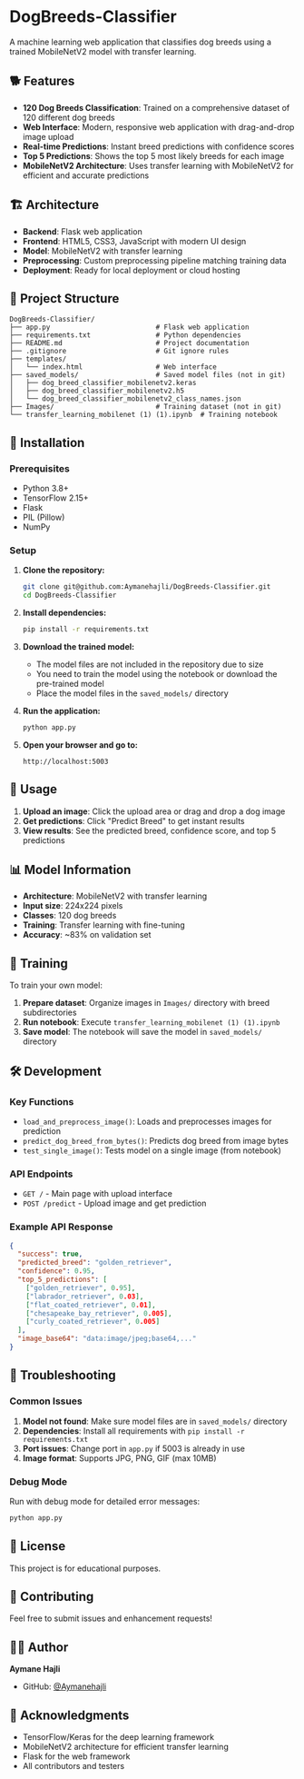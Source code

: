 # DogBreeds-Classifier

A machine learning web application that classifies dog breeds using a trained MobileNetV2 model with transfer learning.

## 🐕 Features

- **120 Dog Breeds Classification**: Trained on a comprehensive dataset of 120 different dog breeds
- **Web Interface**: Modern, responsive web application with drag-and-drop image upload
- **Real-time Predictions**: Instant breed predictions with confidence scores
- **Top 5 Predictions**: Shows the top 5 most likely breeds for each image
- **MobileNetV2 Architecture**: Uses transfer learning with MobileNetV2 for efficient and accurate predictions

## 🏗️ Architecture

- **Backend**: Flask web application
- **Frontend**: HTML5, CSS3, JavaScript with modern UI design
- **Model**: MobileNetV2 with transfer learning
- **Preprocessing**: Custom preprocessing pipeline matching training data
- **Deployment**: Ready for local deployment or cloud hosting

## 📁 Project Structure

```
DogBreeds-Classifier/
├── app.py                          # Flask web application
├── requirements.txt                # Python dependencies
├── README.md                       # Project documentation
├── .gitignore                      # Git ignore rules
├── templates/
│   └── index.html                  # Web interface
├── saved_models/                   # Saved model files (not in git)
│   ├── dog_breed_classifier_mobilenetv2.keras
│   ├── dog_breed_classifier_mobilenetv2.h5
│   └── dog_breed_classifier_mobilenetv2_class_names.json
├── Images/                         # Training dataset (not in git)
└── transfer_learning_mobilenet (1) (1).ipynb  # Training notebook
```

## 🚀 Installation

### Prerequisites

- Python 3.8+
- TensorFlow 2.15+
- Flask
- PIL (Pillow)
- NumPy

### Setup

1. **Clone the repository:**
   ```bash
   git clone git@github.com:Aymanehajli/DogBreeds-Classifier.git
   cd DogBreeds-Classifier
   ```

2. **Install dependencies:**
   ```bash
   pip install -r requirements.txt
   ```

3. **Download the trained model:**
   - The model files are not included in the repository due to size
   - You need to train the model using the notebook or download the pre-trained model
   - Place the model files in the `saved_models/` directory

4. **Run the application:**
   ```bash
   python app.py
   ```

5. **Open your browser and go to:**
   ```
   http://localhost:5003
   ```

## 🎯 Usage

1. **Upload an image**: Click the upload area or drag and drop a dog image
2. **Get predictions**: Click "Predict Breed" to get instant results
3. **View results**: See the predicted breed, confidence score, and top 5 predictions

## 📊 Model Information

- **Architecture**: MobileNetV2 with transfer learning
- **Input size**: 224x224 pixels
- **Classes**: 120 dog breeds
- **Training**: Transfer learning with fine-tuning
- **Accuracy**: ~83% on validation set

## 🔧 Training

To train your own model:

1. **Prepare dataset**: Organize images in `Images/` directory with breed subdirectories
2. **Run notebook**: Execute `transfer_learning_mobilenet (1) (1).ipynb`
3. **Save model**: The notebook will save the model in `saved_models/` directory

## 🛠️ Development

### Key Functions

- `load_and_preprocess_image()`: Loads and preprocesses images for prediction
- `predict_dog_breed_from_bytes()`: Predicts dog breed from image bytes
- `test_single_image()`: Tests model on a single image (from notebook)

### API Endpoints

- `GET /` - Main page with upload interface
- `POST /predict` - Upload image and get prediction

### Example API Response

```json
{
  "success": true,
  "predicted_breed": "golden_retriever",
  "confidence": 0.95,
  "top_5_predictions": [
    ["golden_retriever", 0.95],
    ["labrador_retriever", 0.03],
    ["flat_coated_retriever", 0.01],
    ["chesapeake_bay_retriever", 0.005],
    ["curly_coated_retriever", 0.005]
  ],
  "image_base64": "data:image/jpeg;base64,..."
}
```

## 🐛 Troubleshooting

### Common Issues

1. **Model not found**: Make sure model files are in `saved_models/` directory
2. **Dependencies**: Install all requirements with `pip install -r requirements.txt`
3. **Port issues**: Change port in `app.py` if 5003 is already in use
4. **Image format**: Supports JPG, PNG, GIF (max 10MB)

### Debug Mode

Run with debug mode for detailed error messages:
```bash
python app.py
```

## 📝 License

This project is for educational purposes.

## 🤝 Contributing

Feel free to submit issues and enhancement requests!

## 👨‍💻 Author

**Aymane Hajli**
- GitHub: [@Aymanehajli](https://github.com/Aymanehajli)

## 🙏 Acknowledgments

- TensorFlow/Keras for the deep learning framework
- MobileNetV2 architecture for efficient transfer learning
- Flask for the web framework
- All contributors and testers 
